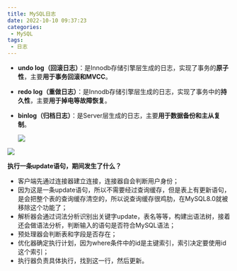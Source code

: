 ```yaml
---
title: MySQL日志
date: 2022-10-10 09:37:23
categories: 
 - MySQL
tags: 
 - 日志
---
```


- **undo log（回滚日志）**：是Innodb存储引擎层生成的日志，实现了事务的**原子性**，主要**用于事务回滚和MVCC**。

- **redo log（重做日志）**：是Innodb存储引擎层生成的日志，实现了事务中的**持久性**，主要**用于掉电等故障恢复**。

- **binlog（归档日志）**：是Server层生成的日志，主要**用于数据备份和主从复制**。

  ![](https://gcore.jsdelivr.net/gh/znej/pic/picgo/20221010095847.png)

<!--more-->

![](https://gcore.jsdelivr.net/gh/znej/pic/picgo/20221010095003.png)

**执行一条update语句，期间发生了什么？**

- 客户端先通过连接器建立连接，连接器自会判断用户身份；
- 因为这是一条update语句，所以不需要经过查询缓存，但是表上有更新语句，是会把整个表的查询缓存清空的，所以说查询缓存很鸡肋，在MySQL8.0就被移除这个功能了；
- 解析器会通过词法分析识别出关键字update，表名等等，构建出语法树，接着还会做语法分析，判断输入的语句是否符合MySQL语法；
- 预处理器会判断表和字段是否存在；
- 优化器确定执行计划，因为where条件中的id是主键索引，索引决定要使用id这个索引；
- 执行器负责具体执行，找到这一行，然后更新。

